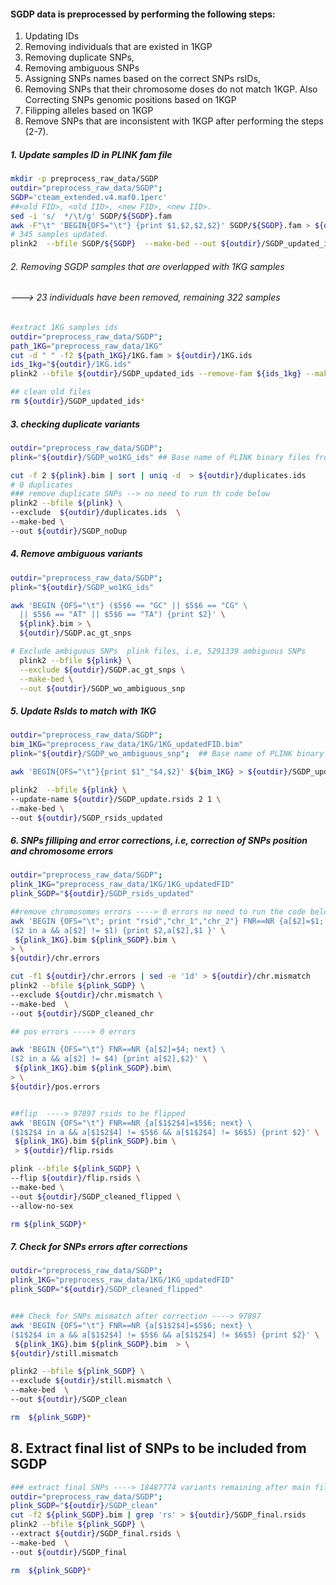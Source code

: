 #### SGDP data is preprocessed by performing the following steps:

1. Updating IDs
2. Removing individuals that are existed in 1KGP
3. Removing duplicate SNPs,
4. Removing ambiguous SNPs
5. Assigning SNPs names based on the correct SNPs rsIDs,
6. Removing SNPs that their chromosome doses do not match 1KGP. Also Correcting SNPs genomic positions based on 1KGP
7. Filipping alleles based on 1KGP
8. Remove SNPs that are inconsistent with 1KGP after performing the steps (2-7).

##### 1. Update samples ID in PLINK fam file

```bash
mkdir -p preprocess_raw_data/SGDP
outdir="preprocess_raw_data/SGDP";
SGDP='cteam_extended.v4.maf0.1perc'
##<old FID>, <old IID>, <new FID>, <new IID>.
sed -i 's/  */\t/g' SGDP/${SGDP}.fam
awk -F"\t" 'BEGIN{OFS="\t"} {print $1,$2,$2,$2}' SGDP/${SGDP}.fam > ${outdir}/update.ids
# 345 samples updated.
plink2  --bfile SGDP/${SGDP}  --make-bed --out ${outdir}/SGDP_updated_ids  --update-ids ${outdir}/update.ids
```

###### 2. Removing SGDP samples that are overlapped with 1KG samples

###### ---> 23 individuals have been removed, remaining 322 samples

```bash
#extract 1KG samples ids
outdir="preprocess_raw_data/SGDP";
path_1KG="preprocess_raw_data/1KG"
cut -d " " -f2 ${path_1KG}/1KG.fam > ${outdir}/1KG.ids
ids_1kg="${outdir}/1KG.ids"
plink2 --bfile ${outdir}/SGDP_updated_ids --remove-fam ${ids_1kg} --make-bed --out ${outdir}/SGDP_wo1KG_ids

## clean old files
rm ${outdir}/SGDP_updated_ids*
```

##### 3. checking duplicate variants

```bash
outdir="preprocess_raw_data/SGDP";
plink="${outdir}/SGDP_wo1KG_ids" ## Base name of PLINK binary files from step2

cut -f 2 ${plink}.bim | sort | uniq -d  > ${outdir}/duplicates.ids
# 0 duplicates
### remove duplicate SNPs --> no need to run th code below
plink2 --bfile ${plink} \
--exclude  ${outdir}/duplicates.ids  \
--make-bed \
--out ${outdir}/SGDP_noDup
```

##### 4. Remove ambiguous variants

```bash
outdir="preprocess_raw_data/SGDP";
plink="${outdir}/SGDP_wo1KG_ids"

awk 'BEGIN {OFS="\t"} ($5$6 == "GC" || $5$6 == "CG" \
  || $5$6 == "AT" || $5$6 == "TA") {print $2}' \
  ${plink}.bim > \
  ${outdir}/SGDP.ac_gt_snps

# Exclude ambiguous SNPs  plink files, i.e, 5291339 ambiguous SNPs
  plink2 --bfile ${plink} \
  --exclude ${outdir}/SGDP.ac_gt_snps \
  --make-bed \
  --out ${outdir}/SGDP_wo_ambiguous_snp
```

##### 5. Update RsIds to match with 1KG

```bash
outdir="preprocess_raw_data/SGDP";
bim_1KG="preprocess_raw_data/1KG/1KG_updatedFID.bim"
plink="${outdir}/SGDP_wo_ambiguous_snp";  ## Base name of PLINK binary files from step3

awk 'BEGIN{OFS="\t"}{print $1"_"$4,$2}' ${bim_1KG} > ${outdir}/SGDP_update.rsids

plink2  --bfile ${plink} \
--update-name ${outdir}/SGDP_update.rsids 2 1 \
--make-bed \
--out ${outdir}/SGDP_rsids_updated
```

##### 6. SNPs filliping and error corrections, i.e, correction of SNPs position and chromosome errors

```bash
outdir="preprocess_raw_data/SGDP";
plink_1KG="preprocess_raw_data/1KG/1KG_updatedFID"
plink_SGDP="${outdir}/SGDP_rsids_updated"

##remove chromosomes errors ----> 0 errors no need to run the code below
awk 'BEGIN {OFS="\t"; print "rsid","chr_1","chr_2"} FNR==NR {a[$2]=$1; next} \
($2 in a && a[$2] != $1) {print $2,a[$2],$1 }' \
 ${plink_1KG}.bim ${plink_SGDP}.bim \
> \
${outdir}/chr.errors

cut -f1 ${outdir}/chr.errors | sed -e '1d' > ${outdir}/chr.mismatch
plink2 --bfile ${plink_SGDP} \
--exclude ${outdir}/chr.mismatch \
--make-bed  \
--out ${outdir}/SGDP_cleaned_chr

## pos errors ----> 0 errors

awk 'BEGIN {OFS="\t"} FNR==NR {a[$2]=$4; next} \
($2 in a && a[$2] != $4) {print a[$2],$2}' \
 ${plink_1KG}.bim ${plink_SGDP}.bim\
> \
${outdir}/pos.errors


##flip  ----> 97897 rsids to be flipped
awk 'BEGIN {OFS="\t"} FNR==NR {a[$1$2$4]=$5$6; next} \
($1$2$4 in a && a[$1$2$4] != $5$6 && a[$1$2$4] != $6$5) {print $2}' \
 ${plink_1KG}.bim ${plink_SGDP}.bim \
 > ${outdir}/flip.rsids

plink --bfile ${plink_SGDP} \
--flip ${outdir}/flip.rsids \
--make-bed \
--out ${outdir}/SGDP_cleaned_flipped \
--allow-no-sex

rm ${plink_SGDP}*
```

##### 7. Check for SNPs errors after corrections

```bash
outdir="preprocess_raw_data/SGDP";
plink_1KG="preprocess_raw_data/1KG/1KG_updatedFID"
plink_SGDP="${outdir}/SGDP_cleaned_flipped"


### Check for SNPs mismatch after correction ----> 97897
awk 'BEGIN {OFS="\t"} FNR==NR {a[$1$2$4]=$5$6; next} \
($1$2$4 in a && a[$1$2$4] != $5$6 && a[$1$2$4] != $6$5) {print $2}' \
 ${plink_1KG}.bim ${plink_SGDP}.bim  > \
${outdir}/still.mismatch

plink2 --bfile ${plink_SGDP} \
--exclude ${outdir}/still.mismatch \
--make-bed  \
--out ${outdir}/SGDP_clean

rm  ${plink_SGDP}*
```

## 8. Extract final list of SNPs to be included from SGDP

```bash
### extract final SNPs ----> 18487774 variants remaining after main filters.
outdir="preprocess_raw_data/SGDP";
plink_SGDP="${outdir}/SGDP_clean"
cut -f2 ${plink_SGDP}.bim | grep 'rs' > ${outdir}/SGDP_final.rsids
plink2 --bfile ${plink_SGDP} \
--extract ${outdir}/SGDP_final.rsids \
--make-bed  \
--out ${outdir}/SGDP_final

rm  ${plink_SGDP}*
```
